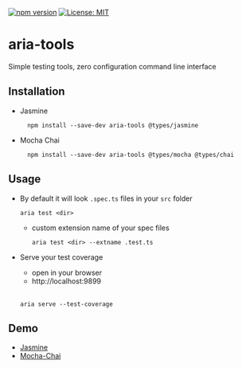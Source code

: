 [![npm version](https://badge.fury.io/js/aria-tools.svg)](https://www.npmjs.com/package/aria-tools)
[![License: MIT](https://img.shields.io/badge/license-MIT-blue.svg)](https://opensource.org/licenses/MIT)

# aria-tools
Simple testing tools, zero configuration command line interface

Installation
------------

* Jasmine 
  ```
    npm install --save-dev aria-tools @types/jasmine
  ```

* Mocha Chai
  ```
    npm install --save-dev aria-tools @types/mocha @types/chai
  ```

Usage
-----
* By default it will look `.spec.ts` files in your `src` folder
  ```
  aria test <dir>
  ```
  * custom extension name of your spec files
    <br />
    
    ```
    aria test <dir> --extname .test.ts
    ```
* Serve your test coverage
  * open in your browser 
  * http://localhost:9899
  <br />
  
  ```
  aria serve --test-coverage
  ```

Demo
----
* [ Jasmine ](https://github.com/aelbore/aria-tools/tree/master/demo/jasmine/custom-elements)
* [ Mocha-Chai ](https://github.com/aelbore/aria-tools/tree/master/demo/mocha/custom-elements)


